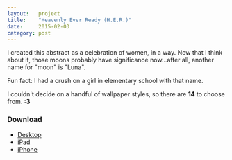 ```yaml
---
layout:   project
title:    "Heavenly Ever Ready (H.E.R.)"
date:     2015-02-03
category: post
---
```


I created this abstract as a celebration of women, in a way. Now that I think about it, those moons probably have significance now...after all, another name for "moon" is "Luna".

Fun fact: I had a crush on a girl in elementary school with that name.

I couldn't decide on a handful of wallpaper styles, so there are **14** to choose from. **:3**

### Download

* [Desktop](http://inc.ideasnevercease.netdna-cdn.com/dsgn/downloads/desktop/dsgn-heavenly-ever-ready.zip)
* [iPad](http://inc.ideasnevercease.netdna-cdn.com/dsgn/downloads/ipad/dsgn-heavenly-ever-ready.zip)
* [iPhone](http://inc.ideasnevercease.netdna-cdn.com/dsgn/downloads/iphone/dsgn-heavenly-ever-ready.zip)